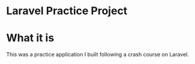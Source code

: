 # Laravel Practice Project

# What it is
This was a practice application I built following a crash course on Laravel.
